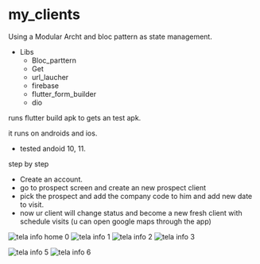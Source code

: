 # my_clients

Using a Modular Archt and bloc pattern as state management.

- Libs
  - Bloc_parttern
  - Get
  - url_laucher
  - firebase
  - flutter_form_builder
  - dio
 
runs flutter build apk to gets an test apk.

it runs on androids and ios.
 - tested andoid 10, 11.

step by step
- Create an account.
- go to prospect screen and create an new  prospect client
- pick the prospect and add the company code to him and add new date to visit.
- now ur client will change status and become a new fresh client with schedule visits (u can open google maps through the app)

![tela info home 0](https://user-images.githubusercontent.com/37839608/134359851-2880a0df-239c-4fd9-9dc5-86cb9486967a.png)
![tela info 1](https://user-images.githubusercontent.com/37839608/134359856-ca54079a-4982-44da-8b3e-ac635deb15c1.png)
![tela info 2](https://user-images.githubusercontent.com/37839608/134359893-ddff390b-f77e-4c9c-9346-b86b1390db07.png)
![tela info 3](https://user-images.githubusercontent.com/37839608/134359902-80d66d52-4857-4dd0-b880-afb2f8ef3aac.png)

![tela info 5](https://user-images.githubusercontent.com/37839608/134359909-14bdd2de-186b-4b78-abff-1a220d5e86b9.png)
![tela info 6](https://user-images.githubusercontent.com/37839608/134359928-9dfa18a7-8b4c-490c-8133-bd8cd296cb96.png)



